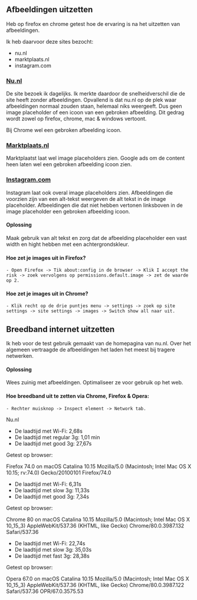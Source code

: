 ## Afbeeldingen uitzetten 

Heb op firefox en chrome getest hoe de ervaring is na het uitzetten van afbeeldingen.

Ik heb daarvoor deze sites bezocht:

* nu.nl
* marktplaats.nl
* instagram.com


### [Nu.nl](http://nu.nl)
De site bezoek ik dagelijks. Ik merkte daardoor de snelheidverschil die de site heeft zonder afbeeldingen. Opvallend is dat nu.nl op de plek waar afbeeldingen normaal zouden staan, helemaal niks weergeeft. Dus geen image placeholder of een icoon van een gebroken afbeelding. Dit gedrag wordt zowel op firefox, chrome, mac & windows vertoont.

Bij Chrome wel een gebroken afbeelding icoon.

### [Marktplaats.nl](http://marktplaats.nl)
Marktplaatst laat wel image placeholders zien. Google ads om de content heen laten wel een gebroken afbeelding icoon zien.

### [Instagram.com](http://instagram.com)
Instagram laat ook overal image placeholders zien. Afbeeldingen die voorzien zijn van een alt-tekst weergeven de alt tekst in de image placeholder. Afbeeldingen die dat niet hebben vertonen linksboven in de image placeholder een gebroken afbeelding icoon.

#### Oplossing
Maak gebruik van alt tekst en zorg dat de afbeelding placeholder een vast width en hight hebben met een achtergrondskleur.

#### Hoe zet je images uit in Firefox?

    - Open Firefox -> Tik about:config in de browser -> Klik I accept the risk -> zoek vervolgens op permissions.default.image -> zet de waarde op 2.

#### Hoe zet je images uit in Chrome?

    - Klik recht op de drie puntjes menu -> settings -> zoek op site settings -> site settings -> images -> Switch show all naar uit.


## Breedband internet uitzetten


Ik heb voor de test gebruik gemaakt van de homepagina van nu.nl.  Over het algemeen vertraagde de afbeeldingen het laden het meest bij tragere netwerken. 

#### Oplossing

Wees zuinig met afbeeldingen. Optimaliseer ze voor gebruik op het web. 

#### Hoe breedband uit te zetten via Chrome, Firefox & Opera:

    - Rechter muisknop -> Inspect element -> Network tab.

Nu.nl

* De laadtijd met Wi-Fi: 2,68s
* De laadtijd met regular 3g: 1,01 min
* De laadtijd met good 3g: 27,67s

Getest op browser:

Firefox 74.0 on macOS Catalina 10.15
Mozilla/5.0 (Macintosh; Intel Mac OS X 10.15; rv:74.0) 
Gecko/20100101 Firefox/74.0


* De laadtijd met Wi-Fi: 6,31s
* De laadtijd met slow 3g: 11,33s
* De laadtijd met good 3g: 7,34s

Getest op browser:

Chrome 80 on macOS Catalina 10.15
Mozilla/5.0 (Macintosh; Intel Mac OS X 10_15_3) 
AppleWebKit/537.36 (KHTML, like Gecko) 
Chrome/80.0.3987.132 Safari/537.36

* De laadtijd met Wi-Fi: 22,74s
* De laadtijd met slow 3g: 35,03s
* De laadtijd met fast 3g: 28,38s

Getest op browser:

Opera 67.0 on macOS Catalina 10.15
Mozilla/5.0 (Macintosh; Intel Mac OS X 10_15_3) 
AppleWebKit/537.36 (KHTML, like Gecko) 
Chrome/80.0.3987.122 Safari/537.36 OPR/67.0.3575.53




